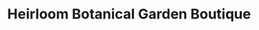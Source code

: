 ---
title: "Heirloom Botanical Garden Boutique"
url: /suffolk/heirloom-botanical-garden-boutique/
shop: Blumen
---